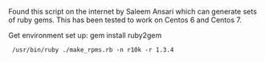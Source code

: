 Found this script on the internet by Saleem Ansari which can generate sets of ruby gems.
This has been tested to work on Centos 6 and Centos 7.

Get environment set up:
gem install ruby2gem

     /usr/bin/ruby ./make_rpms.rb -n r10k -r 1.3.4

